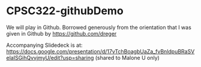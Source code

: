 # CPSC322-githubDemo
We will play in Github.
Borrowed generously from the orientation that I was given in Github by https://github.com/dreger

Accompanying Slidedeck is at: https://docs.google.com/presentation/d/17vTchBoagbUaZa_fvBnldpuBRaSVelaISGihQvvjmyU/edit?usp=sharing (shared to Malone U only)
